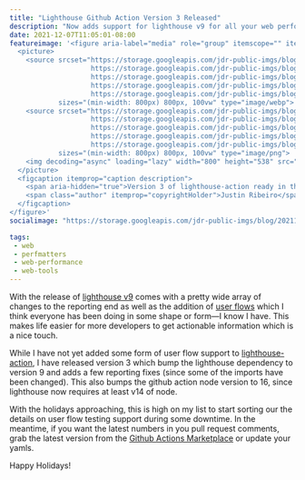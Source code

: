 ```yaml
---
title: "Lighthouse Github Action Version 3 Released"
description: "Now adds support for lighthouse v9 for all your web performance testing goodness."
date: 2021-12-07T11:05:01-08:00
featureimage: '<figure aria-label="media" role="group" itemscope="" itemprop="associatedMedia" itemtype="http://schema.org/ImageObject">
  <picture>
    <source srcset="https://storage.googleapis.com/jdr-public-imgs/blog/20211207-lha-v3-640.webp 640w,
                    https://storage.googleapis.com/jdr-public-imgs/blog/20211207-lha-v3-800.webp 800w,
                    https://storage.googleapis.com/jdr-public-imgs/blog/20211207-lha-v3-1024.webp 1024w,
                    https://storage.googleapis.com/jdr-public-imgs/blog/20211207-lha-v3-1280.webp 1280w,
                    https://storage.googleapis.com/jdr-public-imgs/blog/20211207-lha-v3-1600.webp 1600w"
            sizes="(min-width: 800px) 800px, 100vw" type="image/webp">
    <source srcset="https://storage.googleapis.com/jdr-public-imgs/blog/20211207-lha-v3-640.png 640w,
                    https://storage.googleapis.com/jdr-public-imgs/blog/20211207-lha-v3-800.png 800w,
                    https://storage.googleapis.com/jdr-public-imgs/blog/20211207-lha-v3-1024.png 1024w,
                    https://storage.googleapis.com/jdr-public-imgs/blog/20211207-lha-v3-1280.png 1280w,
                    https://storage.googleapis.com/jdr-public-imgs/blog/20211207-lha-v3-1600.png 1600w"
            sizes="(min-width: 800px) 800px, 100vw" type="image/png">
    <img decoding="async" loading="lazy" width="800" height="538" src="https://storage.googleapis.com/jdr-public-imgs/blog/20211207-lha-v3-800.png" alt="Version 3 of lighthouse-action ready in the Github Actions Marketplace.">
  </picture>
  <figcaption itemprop="caption description">
    <span aria-hidden="true">Version 3 of lighthouse-action ready in the Github Actions Marketplace.</span>
    <span class="author" itemprop="copyrightHolder">Justin Ribeiro</span>
  </figcaption>
</figure>'
socialimage: "https://storage.googleapis.com/jdr-public-imgs/blog/20211207-lha-v3-800.png"

tags:
 - web
 - perfmatters
 - web-performance
 - web-tools
---
```


With the release of [lighthouse v9](https://github.com/GoogleChrome/lighthouse/releases/tag/v9.0.0) comes with a pretty wide array of changes to the reporting end as well as the addition of [user flows](https://web.dev/lighthouse-user-flows/) which I think everyone has been doing in some shape or form—I know I have. This makes life easier for more developers to get actionable information which is a nice touch.

While I have not yet added some form of user flow support to [lighthouse-action](https://github.com/justinribeiro/lighthouse-action), I have released version 3 which bump the lighthouse dependency to version 9 and adds a few reporting fixes (since some of the imports have been changed). This also bumps the github action node version to 16, since lighthouse now requires at least v14 of node.

With the holidays approaching, this is high on my list to start sorting our the details on user flow testing support during some downtime. In the meantime, if you want the latest numbers in you pull request comments, grab the latest version from the [Github Actions Marketplace](https://github.com/marketplace/actions/web-performance-audits-with-lighthouse) or update your yamls.

Happy Holidays!